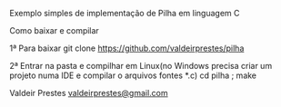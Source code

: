Exemplo simples de implementação de Pilha em linguagem C


Como baixar e compilar

1ª Para baixar
git clone https://github.com/valdeirprestes/pilha


2ª Entrar na pasta e compilhar em Linux(no Windows precisa criar um projeto numa IDE e compilar o arquivos fontes *.c)
cd pilha ; make

Valdeir Prestes
valdeirprestes@gmail.com
